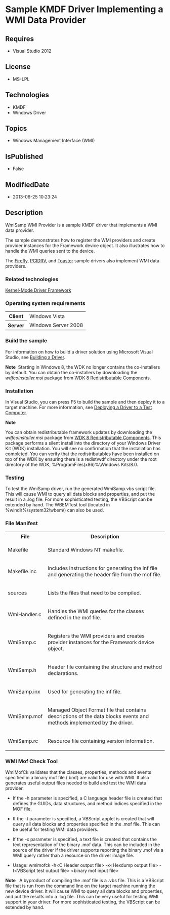 # Sample KMDF Driver Implementing a WMI Data Provider
## Requires
* Visual Studio 2012
## License
* MS-LPL
## Technologies
* KMDF
* Windows Driver
## Topics
* Windows Management Interface (WMI)
## IsPublished
* False
## ModifiedDate
* 2013-06-25 10:23:24
## Description

<div id="mainSection">
<p>WmiSamp WMI Provider is a sample KMDF driver that implements a WMI data provider.
</p>
<p>The sample demonstrates how to register the WMI providers and create provider instances for the Framework device object. It also illustrates how to handle the WMI queries sent to the device.</p>
<p>The <a href="gallery_samples.48_gallery#1">Firefly</a>, <a href="gallery_samples.32_gallery#1">
PCIDRV</a>, and <a href="gallery_samples.37_gallery#1">Toaster</a> sample drivers also implement WMI data providers.</p>
<h3>Related technologies</h3>
<a href="http://msdn.microsoft.com/en-us/library/windows/hardware/ff544396">Kernel-Mode Driver Framework</a>
<h3>Operating system requirements</h3>
<table>
<tbody>
<tr>
<th>Client</th>
<td><dt>Windows&nbsp;Vista </dt></td>
</tr>
<tr>
<th>Server</th>
<td><dt>Windows Server&nbsp;2008 </dt></td>
</tr>
</tbody>
</table>
<h3>Build the sample</h3>
<p>For information on how to build a driver solution using Microsoft Visual Studio, see
<a href="http://msdn.microsoft.com/en-us/library/windows/hardware/ff554644">Building a Driver</a>.</p>
<p class="note"><b>Note</b>&nbsp;&nbsp;Starting in Windows&nbsp;8, the WDK no longer contains the co-installers by default. You can obtain the co-installers by downloading the
<i>wdfcoinstaller.msi</i> package from <a href="http://go.microsoft.com/fwlink/p/?LinkID=226396">
WDK 8 Redistributable Components</a>.</p>
<h3><a id="installation"></a><a id="INSTALLATION"></a>Installation</h3>
<p>In Visual Studio, you can press F5 to build the sample and then deploy it to a target machine. For more information, see
<a href="http://msdn.microsoft.com/en-us/library/windows/hardware/hh454834">Deploying a Driver to a Test Computer</a>.</p>
<p class="note"><b>Note</b>&nbsp;&nbsp; </p>
<p class="note">You can obtain redistributable framework updates by downloading the
<i>wdfcoinstaller.msi</i> package from <a href="http://go.microsoft.com/fwlink/p/?LinkID=226396">
WDK 8 Redistributable Components</a>. This package performs a silent install into the directory of your Windows Driver Kit (WDK) installation. You will see no confirmation that the installation has completed. You can verify that the redistributables have been
 installed on top of the WDK by ensuring there is a redist\wdf directory under the root directory of the WDK, %ProgramFiles(x86)%\Windows Kits\8.0.</p>
<p></p>
<h3><a id="testing"></a><a id="TESTING"></a>Testing </h3>
<p>To test the WmiSamp driver, run the generated WmiSamp.vbs script file. This will cause WMI to query all data blocks and properties, and put the result in a .log file. For more sophisticated testing, the VBScript can be extended by hand. The WBEMTest tool
 (located in %windir%\system32\wbem\) can also be used.</p>
<h3><a id="_______File_Manifest"></a><a id="_______file_manifest"></a><a id="_______FILE_MANIFEST"></a>File Manifest</h3>
<table>
<tbody>
<tr>
<th>File</th>
<th>Description</th>
</tr>
<tr>
<td>
<p>Makefile</p>
</td>
<td>
<p>Standard Windows NT makefile.</p>
</td>
</tr>
<tr>
<td>
<p>Makefile.inc </p>
</td>
<td>
<p>Includes instructions for generating the inf file and generating the header file from the mof file.</p>
</td>
</tr>
<tr>
<td>
<p>sources</p>
</td>
<td>
<p>Lists the files that need to be compiled.</p>
</td>
</tr>
<tr>
<td>
<p>WmiHandler.c</p>
</td>
<td>
<p>Handles the WMI queries for the classes defined in the mof file.</p>
</td>
</tr>
<tr>
<td>
<p>WmiSamp.c </p>
</td>
<td>
<p>Registers the WMI providers and creates provider instances for the Framework device object.</p>
</td>
</tr>
<tr>
<td>
<p>WmiSamp.h</p>
</td>
<td>
<p>Header file containing the structure and method declarations.</p>
</td>
</tr>
<tr>
<td>
<p>WmiSamp.inx </p>
</td>
<td>
<p>Used for generating the inf file.</p>
</td>
</tr>
<tr>
<td>
<p>WmiSamp.mof</p>
</td>
<td>
<p>Managed Object Format file that contains descriptions of the data blocks events and methods implemented by the driver.</p>
</td>
</tr>
<tr>
<td>
<p>WmiSamp.rc </p>
</td>
<td>
<p>Resource file containing version information.</p>
</td>
</tr>
</tbody>
</table>
<h3><a id="wmi_mof_check_tool"></a><a id="WMI_MOF_CHECK_TOOL"></a>WMI Mof Check Tool</h3>
<p>WmiMofCk validates that the classes, properties, methods and events specified in a binary mof file (.bmf) are valid for use with WMI. It also generates useful output files needed to build and test the WMI data provider.</p>
<ul>
<li>
<p>If the -h parameter is specified, a C language header file is created that defines the GUIDs, data structures, and method indices specified in the MOF file.</p>
</li><li>
<p>If the -t parameter is specified, a VBScript applet is created that will query all data blocks and properties specified in the .mof file. This can be useful for testing WMI data providers.</p>
</li><li>
<p>If the -x parameter is specified, a text file is created that contains the text representation of the binary .mof data. This can be included in the source of the driver if the driver supports reporting the binary .mof via a WMI query rather than a resource
 on the driver image file.</p>
</li><li>
<p>Usage: wmimofck -h&lt;C Header output file&gt; -x&lt;Hexdump output file&gt; -t&lt;VBScript test output file&gt; &lt;binary mof input file&gt;</p>
</li></ul>
<p></p>
<p class="note"><b>Note</b>&nbsp;&nbsp; A byproduct of compiling the .mof file is a .vbs file. This is a VBScript file that is run from the command line on the target machine running the new device driver. It will cause WMI to query all data blocks and properties,
 and put the results into a .log file. This can be very useful for testing WMI support in your driver. For more sophisticated testing, the VBScript can be extended by hand.</p>
<p></p>
</div>

